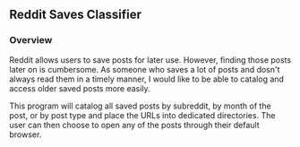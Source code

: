 ## Reddit Saves Classifier

### Overview

Reddit allows users to save posts for later use. However, finding those posts later on is cumbersome.
As someone who saves a lot of posts and dosn't always read  them in a timely manner, I would like to be able to catalog
and access older saved posts more easily.

This program will catalog all saved posts by subreddit, by month of the post, or by post type and place the URLs into
dedicated directories. The user can then choose to open any of the posts through their default browser.

